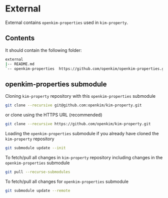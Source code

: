 # External

External contains `openkim-properties` used in `kim-property`.

## Contents

It should contain the following folder:

````sh
external
|-- README.md
`-- openkim-properties  https://github.com/openkim/openkim-properties.git
````

## openkim-properties submodule

Cloning `kim-property` repository with this `openkim-properties` submodule

```sh
git clone --recursive git@github.com:openkim/kim-property.git
```

or clone using the HTTPS URL (recommended)

```sh
git clone --recursive https://github.com/openkim/kim-property.git
```

Loading the `openkim-properties` submodule if you already have cloned the
`kim-property` repository

```sh
git submodule update --init
```

To fetch/pull all changes in `kim-property` repository including
changes in the `openkim-properties` submodule

```sh
git pull --recurse-submodules
```

To fetch/pull all changes for `openkim-properties` submodule

```sh
git submodule update --remote
```
